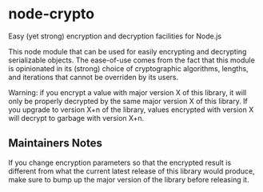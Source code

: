 # node-crypto
Easy (yet strong) encryption and decryption facilities for Node.js

This node module that can be used for easily encrypting and decrypting serializable objects. The ease-of-use comes from the fact that this module is opinionated in its (strong) choice of cryptographic algorithms, lengths, and iterations that cannot be overriden by its users.

Warning: if you encrypt a value with major version X of this library, it will only be properly decrypted by the same major version X of this library. If you upgrade to version X+n of the library, values encrypted with version X will decrypt to garbage with version X+n.

## Maintainers Notes

If you change encryption parameters so that the encrypted result is different from what the current latest release of this library would produce, make sure to bump up the major version of the library before releasing it.
